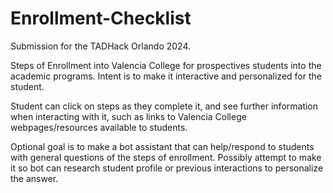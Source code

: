 # Enrollment-Checklist
Submission for the TADHack Orlando 2024.

Steps of Enrollment into Valencia College for prospectives students into the academic programs. 
Intent is to make it interactive and personalized for the student. 

Student can click on steps as they complete it, and see further information when interacting with it, such as links to Valencia College webpages/resources available to students.  

Optional goal is to make a bot assistant that can help/respond to students with general questions of the steps of enrollment.
Possibly attempt to make it so bot can research student profile or previous interactions to personalize the answer. 
